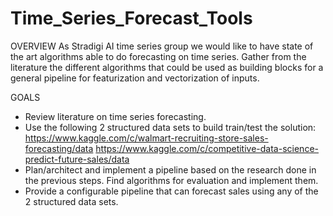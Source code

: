 # Time_Series_Forecast_Tools

OVERVIEW
As Stradigi AI time series group we would like to have state of the art algorithms able to do forecasting on time series. Gather from the literature the different algorithms that could be used as building blocks for a general pipeline for featurization and vectorization of inputs. 

GOALS
- Review literature on time series forecasting.
- Use the following 2 structured data sets to build train/test the solution:
https://www.kaggle.com/c/walmart-recruiting-store-sales-forecasting/data
https://www.kaggle.com/c/competitive-data-science-predict-future-sales/data
- Plan/architect  and implement a pipeline based on the research done in the previous steps. Find algorithms for evaluation and implement them. 
- Provide a configurable pipeline that can forecast sales using any of the 2 structured data sets.
